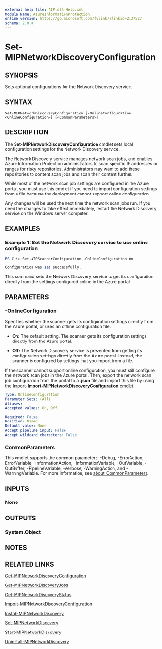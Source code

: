 ```yaml
---
external help file: AIP.dll-Help.xml
Module Name: AzureInformationProtection
online version: https://go.microsoft.com/fwlink/?linkid=2137527
schema: 2.0.0
---
```


# Set-MIPNetworkDiscoveryConfiguration

## SYNOPSIS
Sets optional configurations for the Network Discovery service.

## SYNTAX

```
Set-MIPNetworkDiscoveryConfiguration [-OnlineConfiguration <OnlineConfiguration>] [<CommonParameters>]
```

## DESCRIPTION
The **Set-MIPNetworkDiscoveryConfiguration** cmdlet sets local configuration settings for the Network Discovery service.

The Network Discovery service manages network scan jobs, and enables Azure Information Protection administrators to scan specific IP addresses or ranges for risky repositories. Administrators may want to add these repositories to content scan jobs and scan their content further.

While most of the network scan job settings are configured in the Azure portal, you must use this cmdlet if you need to import configuration settings from a file because the deployment cannot support online configuration.

Any changes will be used the next time the network scan jobs run. If you need the changes to take effect immediately, restart the Network Discovery service on the Windows server computer.

## EXAMPLES

### Example 1: Set the Network Discovery service to use online configuration

``` powershell
PS C:\> Set-AIPScannerConfiguration -OnlineConfiguration On

Configuration was set successfully.
```

This command sets the Network Discovery service to get its configuration directly from the settings configured online in the Azure portal.


## PARAMETERS

### -OnlineConfiguration
Specifies whether the scanner gets its configuration settings directly from the Azure portal, or uses an offline configuration file.

- **On:** The default setting. The scanner gets its configuration settings directly from the Azure portal.

- **Off:** The Network Discovery service is prevented from getting its configuration settings directly from the Azure portal. Instead, the scanner is configured by settings that you import from a file. 

If the scanner cannot support online configuration, you must still configure the network scan jobs in the Azure portal. Then, export the network scan job configuration from the portal to a **.json** file and import this file by using the [Import-**Import-MIPNetworkDiscoveryConfiguration**](./Import-MIPNetworkDiscoveryConfiguration.md) cmdlet.

```yaml
Type: OnlineConfiguration
Parameter Sets: (All)
Aliases:
Accepted values: On, Off

Required: False
Position: Named
Default value: None
Accept pipeline input: False
Accept wildcard characters: False
```

### CommonParameters
This cmdlet supports the common parameters: -Debug, -ErrorAction, -ErrorVariable, -InformationAction, -InformationVariable, -OutVariable, -OutBuffer, -PipelineVariable, -Verbose, -WarningAction, and -WarningVariable. For more information, see [about_CommonParameters](http://go.microsoft.com/fwlink/?LinkID=113216).

## INPUTS

### None

## OUTPUTS

### System.Object
## NOTES

## RELATED LINKS
[Get-MIPNetworkDiscoveryConfiguration](Get-MIPNetworkDiscoveryConfiguration.md)

[Get-MIPNetworkDiscoveryJobs](Get-MIPNetworkDiscoveryJobs.md)

[Get-MIPNetworkDiscoveryStatus](Get-MIPNetworkDiscoveryStatus.md)

[Import-MIPNetworkDiscoveryConfiguration](Import-MIPNetworkDiscoveryConfiguration.md)

[Install-MIPNetworkDiscovery](Install-MIPNetworkDiscovery.md)

[Set-MIPNetworkDiscovery](Set-MIPNetworkDiscovery.md)

[Start-MIPNetworkDiscovery](Start-MIPNetworkDiscovery.md)

[Uninstall-MIPNetworkDiscovery](Uninstall-MIPNetworkDiscovery.md)
